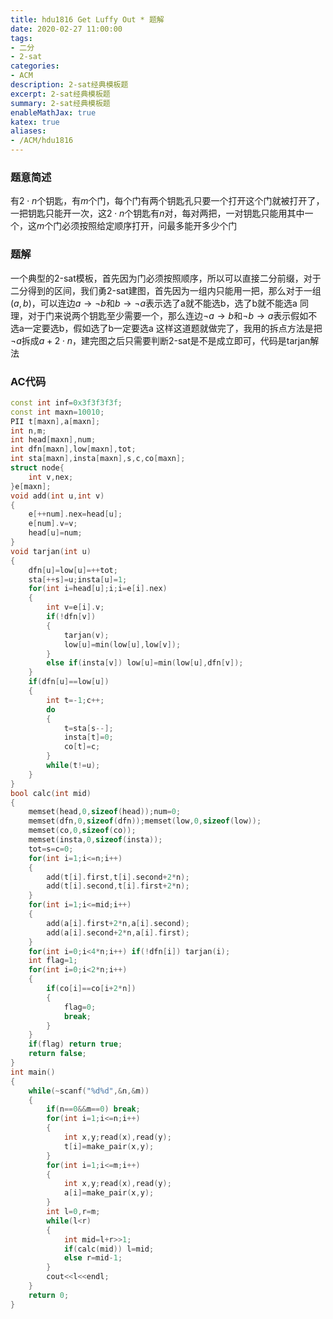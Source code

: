 ```yaml
---
title: hdu1816 Get Luffy Out * 题解
date: 2020-02-27 11:00:00
tags:
- 二分
- 2-sat
categories:
- ACM
description: 2-sat经典模板题
excerpt: 2-sat经典模板题
summary: 2-sat经典模板题
enableMathJax: true
katex: true
aliases:
- /ACM/hdu1816
---
```

### 题意简述
有$2\cdot n$个钥匙，有$m$个门，每个门有两个钥匙孔只要一个打开这个门就被打开了，一把钥匙只能开一次，这$2\cdot n$个钥匙有$n$对，每对两把，一对钥匙只能用其中一个，这$m$个门必须按照给定顺序打开，问最多能开多少个门
### 题解
一个典型的2-sat模板，首先因为门必须按照顺序，所以可以直接二分前缀，对于二分得到的区间，我们勇2-sat建图，首先因为一组内只能用一把，那么对于一组$(a,b)$，可以连边$a\rightarrow ¬b$和$b\rightarrow ¬a$表示选了a就不能选b，选了b就不能选a
同理，对于门来说两个钥匙至少需要一个，那么连边$¬a\rightarrow b$和$¬b\rightarrow a$表示假如不选a一定要选b，假如选了b一定要选a
这样这道题就做完了，我用的拆点方法是把$¬a$拆成$a+2\cdot n$，建完图之后只需要判断2-sat是不是成立即可，代码是tarjan解法
### AC代码
```cpp
const int inf=0x3f3f3f3f;
const int maxn=10010;
PII t[maxn],a[maxn];
int n,m;
int head[maxn],num;
int dfn[maxn],low[maxn],tot;
int sta[maxn],insta[maxn],s,c,co[maxn];
struct node{
	int v,nex;
}e[maxn];
void add(int u,int v)
{
	e[++num].nex=head[u];
	e[num].v=v;
	head[u]=num;
}
void tarjan(int u)
{
	dfn[u]=low[u]=++tot;
	sta[++s]=u;insta[u]=1;
	for(int i=head[u];i;i=e[i].nex)
	{
		int v=e[i].v;
		if(!dfn[v])
		{
			tarjan(v);
			low[u]=min(low[u],low[v]);
		}
		else if(insta[v]) low[u]=min(low[u],dfn[v]);
	}
	if(dfn[u]==low[u])
	{
		int t=-1;c++;
		do
		{
			t=sta[s--];
			insta[t]=0;
			co[t]=c;
		}
		while(t!=u);
	}
}
bool calc(int mid)
{
	memset(head,0,sizeof(head));num=0;
	memset(dfn,0,sizeof(dfn));memset(low,0,sizeof(low));
	memset(co,0,sizeof(co));
	memset(insta,0,sizeof(insta));
	tot=s=c=0;
	for(int i=1;i<=n;i++)
	{
		add(t[i].first,t[i].second+2*n);
		add(t[i].second,t[i].first+2*n);
	}
	for(int i=1;i<=mid;i++)
	{
		add(a[i].first+2*n,a[i].second);
		add(a[i].second+2*n,a[i].first);
	}
	for(int i=0;i<4*n;i++) if(!dfn[i]) tarjan(i);
	int flag=1;
	for(int i=0;i<2*n;i++)
	{
		if(co[i]==co[i+2*n]) 
		{
			flag=0;
			break;
		}
	}
	if(flag) return true;
	return false;
}
int main()
{
	while(~scanf("%d%d",&n,&m))
	{
		if(n==0&&m==0) break;
		for(int i=1;i<=n;i++)
		{
			int x,y;read(x),read(y);
			t[i]=make_pair(x,y);
		}
		for(int i=1;i<=m;i++)
		{
			int x,y;read(x),read(y);
			a[i]=make_pair(x,y);
		}
		int l=0,r=m;
		while(l<r)
		{
			int mid=l+r>>1;
			if(calc(mid)) l=mid;
			else r=mid-1;
		}
		cout<<l<<endl;
	}
	return 0;
}
```